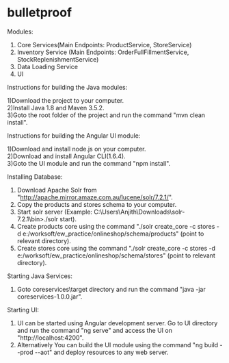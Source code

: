 # bulletproof

Modules:
1) Core Services(Main Endpoints: ProductService, StoreService)    
2) Inventory Service (Main Endpoints: OrderFullFillmentService, StockReplenishmentService)  
3) Data Loading Service   
4) UI  


Instructions for building the  Java modules:

1)Download the project to your computer.      
2)Install Java 1.8 and Maven 3.5.2.    
3)Goto the root folder of the project and run the command "mvn clean install".    

Instructions for building the  Angular UI module:

1)Download and install node.js on your computer.    
2)Download and install Angular CLI(1.6.4).  
3)Goto the UI module and run the command "npm install".  

Installing Database:
1) Download Apache Solr from "http://apache.mirror.amaze.com.au/lucene/solr/7.2.1/".  
2) Copy the products and stores schema to your computer.  
3) Start solr server (Example: C:\Users\Anjith\Downloads\solr-7.2.1\bin>./solr start).  
4) Create products core using the command "./solr create_core -c stores -d e:/worksoft/ew_practice/onlineshop/schema/products" (point to relevant directory).  
5) Create stores core using the command "./solr create_core -c stores -d e:/worksoft/ew_practice/onlineshop/schema/stores" (point to relevant directory).  


Starting Java Services:
1) Goto coreservices\target directory and run the command "java -jar coreservices-1.0.0.jar".  

Starting UI:

1) UI can be started using Angular development server. Go to UI directory and run the command "ng serve" and access the UI on "http://localhost:4200".  
2) Alternatively You can build the UI module using the command "ng build --prod --aot" and deploy resources to any web server.  





